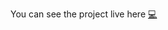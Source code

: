 You can see the project live here <a href="https://federicadegiorgis-portfolio.netlify.app" target="_blank">💻</a>

